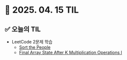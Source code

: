 # 📅 2025. 04. 15 TIL

## ✅ 오늘의 TIL
- LeetCode 2문제 학습  
  - [Sort the People](https://leetcode.com/problems/sort-the-people/)  
  - [Final Array State After K Multiplication Operations I](https://leetcode.com/problems/final-array-state-after-k-multiplication-operations-i/)

